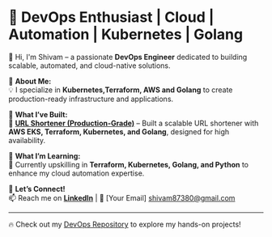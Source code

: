 # 🚀 DevOps Enthusiast | Cloud | Automation | Kubernetes | Golang  

👋 Hi, I'm Shivam – a passionate **DevOps Engineer** dedicated to building scalable, automated, and cloud-native solutions.  

🔹 **About Me:**  
💡  I specialize in **Kubernetes,Terraform, AWS and Golang** to create production-ready infrastructure and applications.  

🔹 **What I’ve Built:**  
🚀 **[URL Shortener (Production-Grade)]([https://github.com/your-repo-link](https://github.com/shivam-sonkerr/url_shortener))** – Built a scalable URL shortener with **AWS EKS, Terraform, Kubernetes, and Golang**, designed for high availability.  

🔹 **What I’m Learning:**  
📖 Currently upskilling in **Terraform, Kubernetes, Golang, and Python** to enhance my cloud automation expertise.  

🔹 **Let’s Connect!**  
📫 Reach me on **[LinkedIn]([https://linkedin.com/in/your-profile](https://www.linkedin.com/in/shivam-sonker/))** | 📧 [Your Email]  shivam87380@gmail.com

---

🔥 Check out my [DevOps Repository](https://github.com/shivam-sonkerr/url_shortener) to explore my hands-on projects!  
